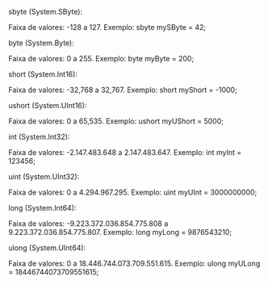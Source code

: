 sbyte (System.SByte):

Faixa de valores: -128 a 127.
Exemplo: sbyte mySByte = 42;

byte (System.Byte):

Faixa de valores: 0 a 255.
Exemplo: byte myByte = 200;

short (System.Int16):

Faixa de valores: -32,768 a 32,767.
Exemplo: short myShort = -1000;

ushort (System.UInt16):

Faixa de valores: 0 a 65,535.
Exemplo: ushort myUShort = 5000;

int (System.Int32):

Faixa de valores: -2.147.483.648 a 2.147.483.647.
Exemplo: int myInt = 123456;

uint (System.UInt32):

Faixa de valores: 0 a 4.294.967.295.
Exemplo: uint myUInt = 3000000000;

long (System.Int64):

Faixa de valores: -9.223.372.036.854.775.808 a 9.223.372.036.854.775.807.
Exemplo: long myLong = 9876543210;

ulong (System.UInt64):

Faixa de valores: 0 a 18.446.744.073.709.551.615.
Exemplo: ulong myULong = 18446744073709551615;